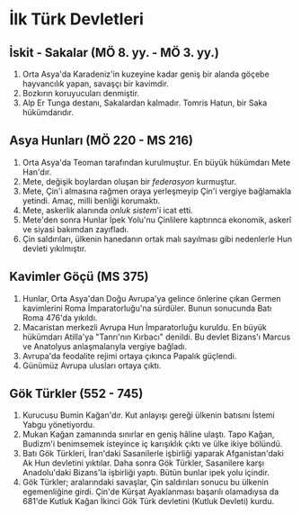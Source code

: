 # İlk Türk Devletleri

## İskit - Sakalar (MÖ 8. yy. - MÖ 3. yy.)
1. Orta Asya'da Karadeniz'in kuzeyine kadar geniş bir alanda göçebe hayvancılık yapan, savaşçı bir kavimdir.
2. Bozkırın koruyucuları denmiştir.
3. Alp Er Tunga destanı, Sakalardan kalmadır. Tomris Hatun, bir Saka hükümdarıdır.

## Asya Hunları (MÖ 220 - MS 216)
1. Orta Asya'da Teoman tarafından kurulmuştur. En büyük hükümdarı Mete Han'dır.
2. Mete, değişik boylardan oluşan bir *federasyon* kurmuştur.
3. Mete, Çin'i almasına rağmen oraya yerleşmeyip Çin'i vergiye bağlamakla yetindi. Amaç, milli benliği korumaktı.
4. Mete, askerlik alanında *onluk sistem*'i icat etti.
5. Mete'den sonra Hunlar İpek Yolu'nu Çinlilere kaptırınca ekonomik, askerî ve siyasi bakımdan zayıfladı.
6. Çin saldırıları, ülkenin hanedanın ortak malı sayılması gibi nedenlerle Hun devleti yıkılmıştır.

## Kavimler Göçü (MS 375)
1. Hunlar, Orta Asya'dan Doğu Avrupa'ya gelince önlerine çıkan Germen kavimlerini Roma İmparatorluğu'na sürdüler. Bunun sonucunda Batı Roma 476'da yıkıldı.
2. Macaristan merkezli Avrupa Hun İmparatorluğu kuruldu. En büyük hükümdarı Atilla'ya "Tanrı'nın Kırbacı" denildi. Bu devlet Bizans'ı Marcus ve Anatolyus anlaşmalarıyla vergiye bağladı.
3. Avrupa'da feodalite rejimi ortaya çıkınca Papalık güçlendi.
4. Günümüz Avrupa ulusları ortaya çıktı.

## Gök Türkler (552 - 745)
1. Kurucusu Bumin Kağan'dır. Kut anlayışı gereği ülkenin batısını İstemi Yabgu yönetiyordu.
2. Mukan Kağan zamanında sınırlar en geniş hâline ulaştı. Tapo Kağan, Budizm'i benimsemek isteyince iç karışıklık çıktı ve ülke ikiye bölündü.
3. Batı Gök Türkleri, İran'daki Sasanilerle işbirliği yaparak Afganistan'daki Ak Hun devletini yıktılar. Daha sonra Gök Türkler, Sasanilere karşı Anadolu'daki Bizans'la işbirliği yaptı. Bütün bunlar ipek yolu içindir.
4. Gök Türkler; aralarındaki savaşlar, Çin saldırıları sonucu bu ülkenin egemenliğine girdi. Çin'de Kürşat Ayaklanması başarılı olamadıysa da 681'de Kutluk Kağan İkinci Gök Türk devletini (Kutluk Devleti) kurdu.
